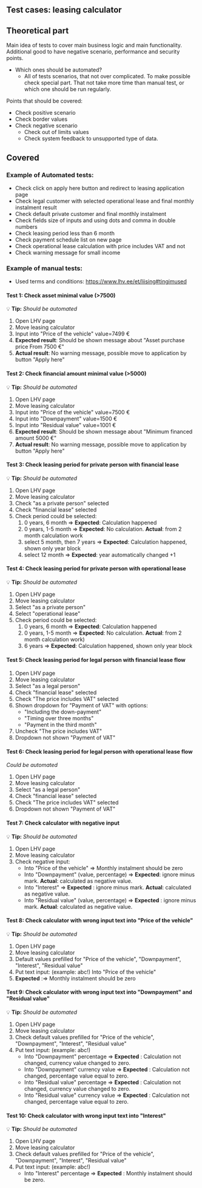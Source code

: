Test cases: leasing calculator
------------------------------------
## Theoretical part

Main idea of tests to cover main business logic and main functionality. Additional good to have negative scenario,
performance and security points.

* Which ones should be automated?
   * All of tests scenarios, that not over complicated. To make possible check special part.
That not take more time than manual test, or which one should be run regularly.

Points that should be covered:
* Check positive scenario
* Check border values
* Check negative scenario
   * Check out of limits values
   * Check system feedback to unsupported type of data.

## Covered

### Example of Automated tests:

- Check click on apply here button and redirect to leasing application page
- Check legal customer with selected operational lease and final monthly instalment result
- Check default private customer and final monthly instalment
- Check fields size of inputs and using dots and comma in double numbers
- Check leasing period less than 6 month
- Check payment schedule list on new page
- Check operational lease calculation with price includes VAT and not
- Check warning message for small income

### Example of manual tests:

* Used terms and conditions: https://www.lhv.ee/et/liising#tingimused 

#### Test 1: Check asset minimal value (>7500)

💡 **Tip:** *Should be automated*
1. Open LHV page
2. Move leasing calculator
3. Input into "Price of the vehicle" value=7499 €
4. **Expected result**: Should be shown message about "Asset purchase price
   From 7500 €"
5. **Actual result**: No warning message, possible move to  application by button "Apply here"

#### Test 2: Check  financial amount minimal value (>5000)

💡 **Tip:** *Should be automated*
1. Open LHV page
2. Move leasing calculator
3. Input into "Price of the vehicle" value=7500 €
4. Input into "Downpayment" value=1500 €
5. Input into "Residual value" value=1001 €
6. **Expected result**: Should be shown message about "Minimum financed amount 5000 €"
7. **Actual result**: No warning message, possible move to  application by button "Apply here"

#### Test 3: Check leasing period for private person with financial lease

💡 **Tip:** *Should be automated*
1. Open LHV page
2. Move leasing calculator
3. Check "as a private person" selected
4. Check "financial lease" selected
5. Check period could be selected:
   1. 0 years, 6 month => **Expected**: Calculation happened
   2. 0 years, 1-5 month => **Expected**: No calculation. **Actual**: from 2 month calculation work
   3. select 5 month, then 7 years => **Expected**: Calculation happened, shown only year block
   4. select 12 month => **Expected**: year automatically changed +1

#### Test 4: Check leasing period for private person with operational lease

💡 **Tip:** *Should be automated*
1. Open LHV page
2. Move leasing calculator
3. Select "as a private person"
4. Select "operational lease"
5. Check period could be selected:
    1. 0 years, 6 month => **Expected**: Calculation happened
    2. 0 years, 1-5 month => **Expected**: No calculation. **Actual**: from 2 month calculation work)
    3. 6 years => **Expected**: Calculation happened, shown only year block

#### Test 5: Check leasing period for legal person with financial lease flow

1. Open LHV page
2. Move leasing calculator
3. Select "as a legal person"
4. Check "financial lease" selected
5. Check "The price includes VAT" selected
6. Shown dropdown for "Payment of VAT" with options:
   * "Including the down-payment"
   * "Timing over three months"
   * "Payment in the third month"
7. Uncheck "The price includes VAT"
8. Dropdown not shown "Payment of VAT"

#### Test 6: Check leasing period for legal person with operational lease flow

*Could be automated*

1. Open LHV page
2. Move leasing calculator
3. Select "as a legal person"
4. Check "financial lease" selected
5. Check "The price includes VAT" selected
6. Dropdown not shown "Payment of VAT"

#### Test 7: Check calculator with negative input 

💡 **Tip:** *Should be automated*
1. Open LHV page
2. Move leasing calculator
3. Check negative input:
   * Into "Price of the vehicle" => Monthly instalment should be zero
   * Into "Downpayment" (value, percentage) => **Expected**: ignore minus mark. **Actual**: calculated as negative value.
   * Into "Interest" => **Expected** : ignore minus mark. **Actual**: calculated as negative value.
   * Into "Residual value" (value, percentage) => **Expected** : ignore minus mark. **Actual**: calculated as negative value.

#### Test 8: Check calculator with wrong input text into "Price of the vehicle"

💡 **Tip:** *Should be automated*
1. Open LHV page
2. Move leasing calculator
3. Default values prefilled for "Price of the vehicle", "Downpayment", "Interest", "Residual value"
4. Put text input: (example: abc!) Into "Price of the vehicle"
5. **Expected** :=> Monthly instalment should be zero

#### Test 9: Check calculator with wrong input text into "Downpayment" and "Residual value"

💡 **Tip:** *Should be automated*
1. Open LHV page
2. Move leasing calculator
3. Check default values prefilled for "Price of the vehicle", "Downpayment", "Interest", "Residual value"
4. Put text input: (example: abc!) 
   * Into "Downpayment" percentage => **Expected** : Calculation not changed, currency value changed to zero.
   * Into "Downpayment" currency value => **Expected** : Calculation not changed, percentage value equal to zero.
   * Into "Residual value" percentage => **Expected** : Calculation not changed, currency value changed to zero.
   * Into "Residual value" currency value => **Expected** : Calculation not changed, percentage value equal to zero.


#### Test 10: Check calculator with wrong input text into "Interest"

💡 **Tip:** *Should be automated*
1. Open LHV page
2. Move leasing calculator
3. Check default values prefilled for "Price of the vehicle", "Downpayment", "Interest", "Residual value"
4. Put text input: (example: abc!)
    * Into "Interest" percentage => **Expected** : Monthly instalment should be zero.